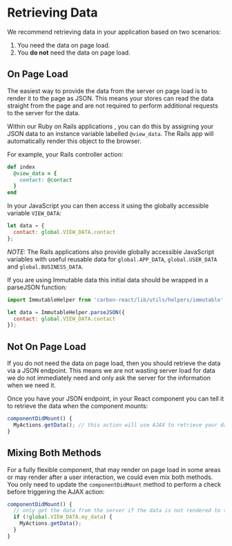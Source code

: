 # Retrieving Data

We recommend retrieving data in your application based on two scenarios:

1. You need the data on page load.
2. You **do not** need the data on page load.

## On Page Load

The easiest way to provide the data from the server on page load is to render it to the page as JSON. This means your stores can read the data straight from the page and are not required to perform additional requests to the server for the data.

Within our Ruby on Rails applications , you can do this by assigning your JSON data to an instance variable labelled `@view_data`. The Rails app will automatically render this object to the browser.

For example, your Rails controller action:

```rb
def index
  @view_data = {
    contact: @contact
  }
end
```

In your JavaScript you can then access it using the globally accessible variable `VIEW_DATA`:

```js
let data = {
  contact: global.VIEW_DATA.contact
};
```

*NOTE:* The Rails applications also provide globally accessible JavaScript variables with useful reusable data for `global.APP_DATA`, `global.USER_DATA` and `global.BUSINESS_DATA`.

If you are using Immutable data this initial data should be wrapped in a parseJSON function:

```js
import ImmutableHelper from 'carbon-react/lib/utils/helpers/immutable';

let data = ImmutableHelper.parseJSON({
  contact: global.VIEW_DATA.contact
});
```

## Not On Page Load

If you do not need the data on page load, then you should retrieve the data via a JSON endpoint. This means we are not wasting server load for data we do not immediately need and only ask the server for the information when we need it.

Once you have your JSON endpoint, in your React component you can tell it to retrieve the data when the component mounts:

```js
componentDidMount() {
  MyActions.getData(); // this action will use AJAX to retrieve your data
}
```

## Mixing Both Methods

For a fully flexible component, that may render on page load in some areas or may render after a user interaction, we could even mix both methods. You only need to update the `componentDidMount` method to perform a check before triggering the AJAX action:

```js
componentDidMount() {
  // only get the data from the server if the data is not rendered to the global namespace
  if (!global.VIEW_DATA.my_data) {
    MyActions.getData();
  }
}
```
